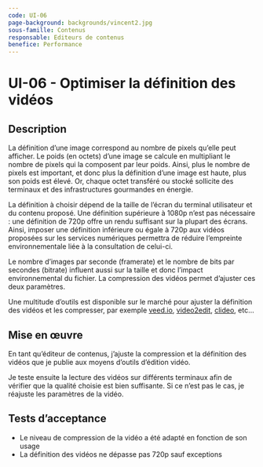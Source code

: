 ```yaml
---
code: UI-06
page-background: backgrounds/vincent2.jpg
sous-famille: Contenus
responsable: Editeurs de contenus
benefice: Performance
---
```

# UI-06 - Optimiser la définition des vidéos

## Description

La définition d’une image correspond au nombre de pixels qu’elle peut afficher. Le poids (en octets) d’une image se calcule en multipliant le nombre de pixels qui la composent par leur poids. Ainsi, plus le nombre de pixels est important, et donc plus la définition d’une image est haute, plus son poids est élevé. Or, chaque octet transféré ou stocké sollicite des terminaux et des infrastructures gourmandes en énergie.

La définition à choisir dépend de la taille de l’écran du terminal utilisateur et du contenu proposé. Une définition supérieure à 1080p n’est pas nécessaire : une définition de 720p offre un rendu suffisant sur la plupart des écrans. Ainsi, imposer une définition inférieure ou égale à 720p aux vidéos proposées sur les services numériques permettra de réduire l’empreinte environnementale liée à la consultation de celui-ci.

Le nombre d’images par seconde (framerate) et le nombre de bits par secondes (bitrate) influent aussi sur la taille et donc l’impact environnemental du fichier. La compression des vidéos permet d’ajuster ces deux paramètres.

Une multitude d’outils est disponible sur le marché pour ajuster la définition des vidéos et les compresser, par exemple [veed.io](https://www.veed.io/fr-FR/outils/compresser-video), [video2edit](https://www.video2edit.com/fr/compresser-video), [clideo](https://clideo.com/fr/compress-video), etc…

## Mise en œuvre

En tant qu’éditeur de contenus, j’ajuste la compression et la définition des vidéos que je publie aux moyens d’outils d’édition vidéo. 

Je teste ensuite la lecture des vidéos sur différents terminaux afin de vérifier que la qualité choisie est bien suffisante. Si ce n’est pas le cas, je réajuste les paramètres de la vidéo.

## Tests d’acceptance

* Le niveau de compression de la vidéo a été adapté en fonction de son usage
* La définition des vidéos ne dépasse pas 720p sauf exceptions
